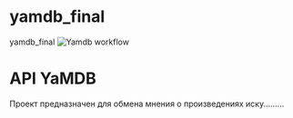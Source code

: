 # yamdb_final
yamdb_final
![Yamdb workflow](https://github.com/dpletnikov/yamdb_final/actions/workflows/yamdb_workflow.yml/badge.svg)

# API YaMDB

Проект предназначен для обмена мнения о произведениях иску.........